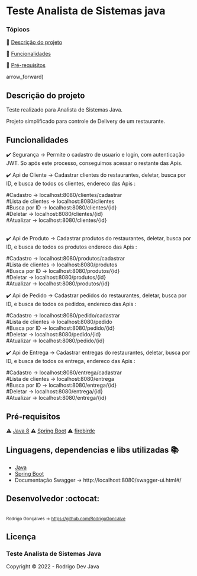 <h1>Teste Analista de Sistemas java</h1> 

### Tópicos 

:small_blue_diamond: [Descrição do projeto](#descrição-do-projeto)

:small_blue_diamond: [Funcionalidades](#funcionalidades)

:small_blue_diamond: [Pré-requisitos](#pré-requisitos)

arrow_forward)

## Descrição do projeto 

<p align="justify">
 Teste realizado para Analista de Sistemas Java.
</p>
<p align="justify">
  Projeto simplificado para controle de Delivery de um restaurante. 
</p>

## Funcionalidades

:heavy_check_mark: Segurança -> Permite o cadastro de usuario e login, com autenticação JWT. So após este processo, conseguimos acessar o restante das Apis.

:heavy_check_mark: Api de Cliente -> Cadastrar clientes do restaurantes, deletar, busca por ID, e busca de todos os clientes, 
endereco das Apis :<br>

#Cadastro -> localhost:8080/clientes/cadastrar<br>
#Lista de clientes -> localhost:8080/clientes<br>
#Busca por ID -> localhost:8080/clientes/{id}<br>
#Deletar -> localhost:8080/clientes/{id}<br>
#Atualizar -> localhost:8080/clientes/{id}<br><br>

:heavy_check_mark: Api de Produto -> Cadastrar produtos do restaurantes, deletar, busca por ID, e busca de todos os produtos
endereco das Apis :<br>

#Cadastro -> localhost:8080/produtos/cadastrar<br>
#Lista de clientes -> localhost:8080/produtos<br>
#Busca por ID -> localhost:8080/produtos/{id}<br>
#Deletar -> localhost:8080/produtos/{id}<br>
#Atualizar -> localhost:8080/produtos/{id}<br>

:heavy_check_mark: Api de Pedido -> Cadastrar pedidos do restaurantes, deletar, busca por ID, e busca de todos os pedidos,
endereco das Apis : <br>

#Cadastro -> localhost:8080/pedido/cadastrar<br>
#Lista de clientes -> localhost:8080/pedido<br>
#Busca por ID -> localhost:8080/pedido/{id}<br>
#Deletar -> localhost:8080/pedido/{id}<br>
#Atualizar -> localhost:8080/pedido/{id}<br>

:heavy_check_mark: Api de Entrega -> Cadastrar entregas do restaurantes, deletar, busca por ID, e busca de todos os entrega,
endereco das Apis : <br>

#Cadastro -> localhost:8080/entrega/cadastrar<br>
#Lista de clientes -> localhost:8080/entrega<br>
#Busca por ID -> localhost:8080/entrega/{id}<br>
#Deletar -> localhost:8080/entrega/{id}<br>
#Atualizar -> localhost:8080/entrega/{id}<br>

## Pré-requisitos

:warning: [Java 8](https://www.java.com/pt-BR/)
:warning: [Spring Boot](https://spring.io/projects/spring-boot)
:warning: [firebirde]()

## Linguagens, dependencias e libs utilizadas :books:

- [Java](https://www.java.com/pt-BR/)
- [Spring Boot](https://spring.io/projects/spring-boot)
- Documentação Swagger ->  http://localhost:8080/swagger-ui.html#/
 
## Desenvolvedor :octocat:

<br><sub>Rodrigo Gonçalves</sub><sub> -> https://github.com/RodrigoGoncalve  </sub> </br> 

## Licença 

<h3>Teste Analista de Sistemas Java</h3>

Copyright :copyright: 2022 - Rodrigo Dev Java
